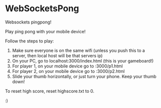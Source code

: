 # WebSocketsPong
Websockets pingpong!

Play ping pong with your mobile device!

Follow the steps to play:

1. Make sure everyone is on the same wifi (unless you push this to a server, then local host will be that servers ip)
2. On your PC, go to localhost:3000/index.html (this is your gameboard!)
3. For player 1, on your mobile device go to <your network ip>:3000/p1.html
4. For player 2, on your mobile device go to <your network ip>:3000/p2.html
5. Slide your thumb horizontally, or just turn your phone. Keep your thumb down!

To reset high score, reset highscore.txt to 0. 

:) 


